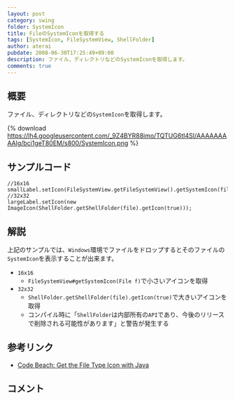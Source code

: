 ```yaml
---
layout: post
category: swing
folder: SystemIcon
title: FileのSystemIconを取得する
tags: [SystemIcon, FileSystemView, ShellFolder]
author: aterai
pubdate: 2008-06-30T17:25:49+09:00
description: ファイル、ディレクトリなどのSystemIconを取得します。
comments: true
---
```

## 概要
ファイル、ディレクトリなどの`SystemIcon`を取得します。

{% download https://lh4.googleusercontent.com/_9Z4BYR88imo/TQTUG6tI4SI/AAAAAAAAAlg/bci1geT80EM/s800/SystemIcon.png %}

## サンプルコード
<pre class="prettyprint"><code>//16x16
smallLabel.setIcon(FileSystemView.getFileSystemView().getSystemIcon(file));
//32x32
largeLabel.setIcon(new ImageIcon(ShellFolder.getShellFolder(file).getIcon(true)));
</code></pre>

## 解説
上記のサンプルでは、`Windows`環境でファイルをドロップするとそのファイルの`SystemIcon`を表示することが出来ます。

- `16x16`
    - `FileSystemView#getSystemIcon(File f)`で小さいアイコンを取得
- `32x32`
    - `ShellFolder.getShellFolder(file).getIcon(true)`で大きいアイコンを取得
    - コンパイル時に「`ShellFolder`は内部所有の`API`であり、今後のリリースで削除される可能性があります」と警告が発生する

<!-- dummy comment line for breaking list -->

## 参考リンク
- [Code Beach: Get the File Type Icon with Java](http://blog.codebeach.com/2008/02/get-file-type-icon-with-java.html)

<!-- dummy comment line for breaking list -->

## コメント
